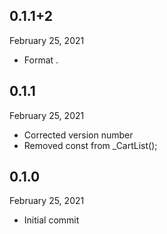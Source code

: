 
## 0.1.1+2
 February 25, 2021
- Format .

## 0.1.1
 February 25, 2021
- Corrected version number
- Removed const from _CartList();

## 0.1.0
 February 25, 2021
- Initial commit

